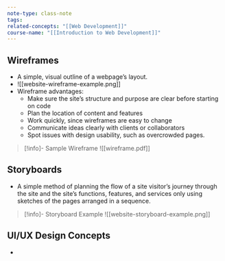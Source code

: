 ```yaml
---
note-type: class-note
tags:
related-concepts: "[[Web Development]]"
course-name: "[[Introduction to Web Development]]"
---
```

## Wireframes
- A simple, visual outline of a webpage’s layout.
- ![[website-wireframe-example.png]]
- Wireframe advantages:
	- Make sure the site’s structure and purpose are clear before starting on code
	- Plan the location of content and features
	- Work quickly, since wireframes are easy to change
	- Communicate ideas clearly with clients or collaborators
	- Spot issues with design usability, such as overcrowded pages.
> [!info]- Sample Wireframe
>![[wireframe.pdf]]

## Storyboards
- A simple method of planning the flow of a site visitor’s journey through the site and the site’s functions, features, and services only using sketches of the pages arranged in a sequence.
>[!info]- Storyboard Example
>![[website-storyboard-example.png]]

## UI/UX Design Concepts
- 